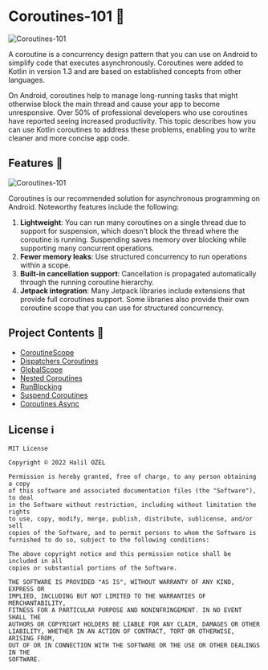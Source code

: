# Coroutines-101 🧵

![Coroutines-101](https://miro.medium.com/max/800/1*1tDZwUd3NMQuIjZVkv-r0w.png)

A coroutine is a concurrency design pattern that you can use on Android to simplify code that executes asynchronously. Coroutines were added to Kotlin in version 1.3 and are based on established concepts from other languages.

On Android, coroutines help to manage long-running tasks that might otherwise block the main thread and cause your app to become unresponsive. Over 50% of professional developers who use coroutines have reported seeing increased productivity. This topic describes how you can use Kotlin coroutines to address these problems, enabling you to write cleaner and more concise app code.


## Features 👀

![Coroutines-101](https://www.techyourchance.com/wp-content/uploads/2020/11/coroutines-cheat-sheet.jpg)

Coroutines is our recommended solution for asynchronous programming on Android. Noteworthy features include the following:

1. **Lightweight**: You can run many coroutines on a single thread due to support for suspension, which doesn't block the thread where the coroutine is running. Suspending saves memory over blocking while supporting many concurrent operations.
2. **Fewer memory leaks**: Use structured concurrency to run operations within a scope.  
3. **Built-in cancellation support**: Cancellation is propagated automatically through the running coroutine hierarchy.
4. **Jetpack integration**: Many Jetpack libraries include extensions that provide full coroutines support. Some libraries also provide their own coroutine scope that you can use for structured concurrency.

## Project Contents 📜

- [CoroutineScope](https://github.com/halilozel1903/Coroutines101/blob/master/app/src/main/java/com/halil/ozel/coroutines101/CoroutineScopeClass.kt)
- [Dispatchers Coroutines](https://github.com/halilozel1903/Coroutines101/blob/master/app/src/main/java/com/halil/ozel/coroutines101/DispatchersCoroutines.kt)
- [GlobalScope](https://github.com/halilozel1903/Coroutines101/blob/master/app/src/main/java/com/halil/ozel/coroutines101/GlobalScopeClass.kt)
- [Nested Coroutines](https://github.com/halilozel1903/Coroutines101/blob/master/app/src/main/java/com/halil/ozel/coroutines101/NestedCoroutines.kt)
- [RunBlocking](https://github.com/halilozel1903/Coroutines101/blob/master/app/src/main/java/com/halil/ozel/coroutines101/RunBlockingClass.kt)
- [Suspend Coroutines](https://github.com/halilozel1903/Coroutines101/blob/master/app/src/main/java/com/halil/ozel/coroutines101/SuspendCoroutines.kt)
- [Coroutines Async](https://github.com/halilozel1903/Coroutines101/blob/master/app/src/main/java/com/halil/ozel/coroutines101/CoroutinesAsync.kt)


## License ℹ️
```
MIT License 

Copyright © 2022 Halil OZEL

Permission is hereby granted, free of charge, to any person obtaining a copy
of this software and associated documentation files (the "Software"), to deal
in the Software without restriction, including without limitation the rights
to use, copy, modify, merge, publish, distribute, sublicense, and/or sell
copies of the Software, and to permit persons to whom the Software is
furnished to do so, subject to the following conditions:

The above copyright notice and this permission notice shall be included in all
copies or substantial portions of the Software.

THE SOFTWARE IS PROVIDED "AS IS", WITHOUT WARRANTY OF ANY KIND, EXPRESS OR
IMPLIED, INCLUDING BUT NOT LIMITED TO THE WARRANTIES OF MERCHANTABILITY,
FITNESS FOR A PARTICULAR PURPOSE AND NONINFRINGEMENT. IN NO EVENT SHALL THE
AUTHORS OR COPYRIGHT HOLDERS BE LIABLE FOR ANY CLAIM, DAMAGES OR OTHER
LIABILITY, WHETHER IN AN ACTION OF CONTRACT, TORT OR OTHERWISE, ARISING FROM,
OUT OF OR IN CONNECTION WITH THE SOFTWARE OR THE USE OR OTHER DEALINGS IN THE
SOFTWARE.
```
